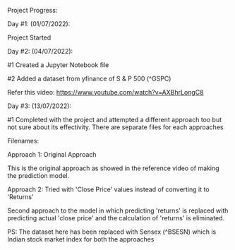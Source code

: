 Project Progress:

Day #1: (01/07/2022): 

Project Started

Day #2: (04/07/2022): 

#1 Created a Jupyter Notebook file

#2 Added a dataset from yfinance of S & P 500 (^GSPC)

Refer this video: https://www.youtube.com/watch?v=AXBhrLongC8

Day #3: (13/07/2022):

#1 Completed with the project and attempted a different approach too but not sure about its effectivity. There are separate files for each approaches

Filenames:

Approach 1: Original Approach

This is the original approach as showed in the reference video of making the prediction model.

Approach 2: Tried with 'Close Price' values instead of converting it to 'Returns' 

Second approach to the model in which predicting 'returns' is replaced with predicting actual 'close price' and the calculation of 'returns' is eliminated.

PS: The dataset here has been replaced with Sensex (^BSESN) which is Indian stock market index for both the approaches
